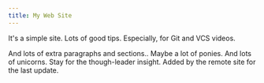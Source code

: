 ```yaml
---
title: My Web Site
---
```


It's a simple site.
Lots of good tips.
Especially, for Git and VCS videos.

And lots of extra paragraphs and sections..
Maybe a lot of ponies.
And lots of unicorns.
Stay for the though-leader insight.
Added by the remote site for the last update.
